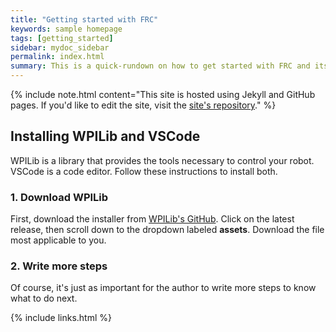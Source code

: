 ```yaml
---
title: "Getting started with FRC"
keywords: sample homepage
tags: [getting_started]
sidebar: mydoc_sidebar
permalink: index.html
summary: This is a quick-rundown on how to get started with FRC and its tools.
---
```


{% include note.html content="This site is hosted using Jekyll and GitHub pages. If you'd like to edit the site, visit the [site's repository](https://github.com/CyberLions-8521/CyberLions-8521>)." %}

## Installing WPILib and VSCode

WPILib is a library that provides the tools necessary to control your robot. VSCode is a code editor. Follow these instructions to install both.

### 1. Download WPILib

First, download the installer from [WPILib's GitHub](https://github.com/wpilibsuite/allwpilib/releases). Click on the latest release, then scroll down to the dropdown labeled **assets**. Download the file most applicable to you.

### 2. Write more steps

Of course, it's just as important for the author to write more steps to know what to do next.

{% include links.html %}
